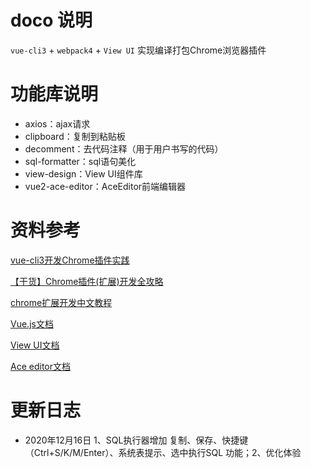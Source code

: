 # doco 说明
`vue-cli3` + `webpack4` + `View UI`  实现编译打包Chrome浏览器插件

# 功能库说明
- axios：ajax请求
- clipboard：复制到粘贴板
- decomment：去代码注释（用于用户书写的代码）
- sql-formatter：sql语句美化
- view-design：View UI组件库
- vue2-ace-editor：AceEditor前端编辑器

# 资料参考
[vue-cli3开发Chrome插件实践](https://blog.csdn.net/weixin_34404393/article/details/91476348)

[【干货】Chrome插件(扩展)开发全攻略](https://www.cnblogs.com/liuxianan/p/chrome-plugin-develop.html)

[chrome扩展开发中文教程](http://chrome.cenchy.com/index.html)

[Vue.js文档](https://cn.vuejs.org/v2/guide/)

[View UI文档](https://www.iviewui.com/docs/introduce)

[Ace editor文档](https://segmentfault.com/a/1190000021386202?utm_source=tag-newest)

# 更新日志
- 2020年12月16日 1、SQL执行器增加 复制、保存、快捷键（Ctrl+S/K/M/Enter）、系统表提示、选中执行SQL 功能；2、优化体验